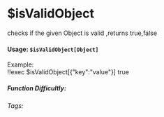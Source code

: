 # $isValidObject
checks if the given Object is valid ,returns true,false

#### Usage: `$isValidObject[Object]`
Example:
<br/>
<discord-messages>
	<discord-message :bot="false" role-color="#ffcc9a" author="Member">
		!!exec $isValidObject[{"key":"value"}]
	</discord-message>
	<discord-message :bot="true" role-color="#0099ff" author="Custom Command" avatar="https://media.discordapp.net/avatars/725721249652670555/781224f90c3b841ba5b40678e032f74a.webp">
		true
	</discord-message>
</discord-messages>

##### Function Difficultly: <Badge type="tip" text="Easy" vertical="middle" /> 
###### Tags:
<Badge type="tip" text="is" vertical="middle" /> 
<Badge type="tip" text="ValidObject" vertical="middle" /> 
